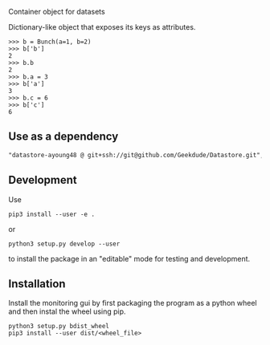 Container object for datasets

Dictionary-like object that exposes its keys as attributes.

```
>>> b = Bunch(a=1, b=2)
>>> b['b']
2
>>> b.b
2
>>> b.a = 3
>>> b['a']
3
>>> b.c = 6
>>> b['c']
6
```

## Use as a dependency

```txt
"datastore-ayoung48 @ git+ssh://git@github.com/Geekdude/Datastore.git",
```

## Development
Use

    pip3 install --user -e .

or

    python3 setup.py develop --user

to install the package in an "editable" mode for testing and development.

## Installation
Install the monitoring gui by first packaging the program as a python wheel and 
then instal the wheel using pip.

    python3 setup.py bdist_wheel
    pip3 install --user dist/<wheel_file>

